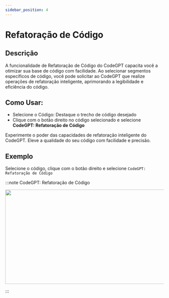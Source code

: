 ```yaml
---
sidebar_position: 4
---
```


# Refatoração de Código

## Descrição
A funcionalidade de Refatoração de Código do CodeGPT capacita você a otimizar sua base de código com facilidade. Ao selecionar segmentos específicos de código, você pode solicitar ao CodeGPT que realize operações de refatoração inteligente, aprimorando a legibilidade e eficiência do código.

## Como Usar:
- Selecione o Código: Destaque o trecho de código desejado
- Clique com o botão direito no código selecionado e selecione **CodeGPT: Refatoração de Código**

Experimente o poder das capacidades de refatoração inteligente do CodeGPT. Eleve a qualidade do seu código com facilidade e precisão.

## Exemplo
Selecione o código, clique com o botão direito e selecione `CodeGPT: Refatoração de Código`

:::note CodeGPT: Refatoração de Código
<p align="center">
  <img width="550" height="300" src="https://github.com/davila7/code-gpt-docs/assets/6216945/adf6b3ff-0ed2-4a28-8711-449df5f1e230" />
</p>
:::

